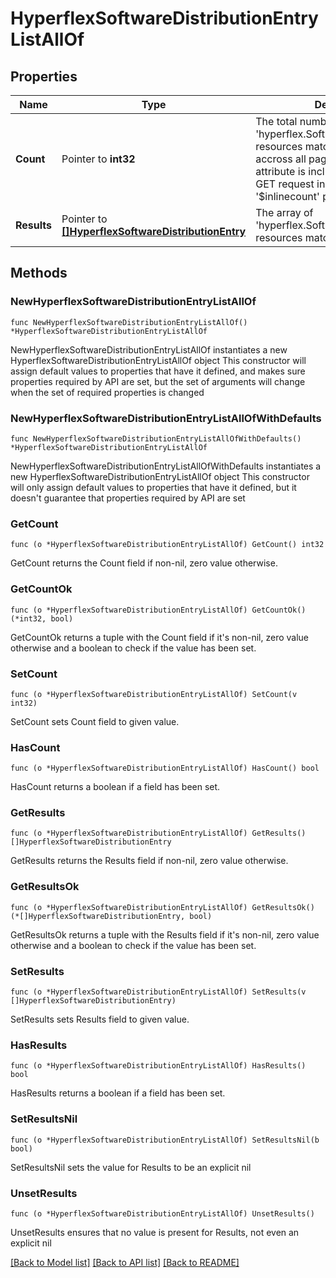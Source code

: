 # HyperflexSoftwareDistributionEntryListAllOf

## Properties

Name | Type | Description | Notes
------------ | ------------- | ------------- | -------------
**Count** | Pointer to **int32** | The total number of &#39;hyperflex.SoftwareDistributionEntry&#39; resources matching the request, accross all pages. The &#39;Count&#39; attribute is included when the HTTP GET request includes the &#39;$inlinecount&#39; parameter. | [optional] 
**Results** | Pointer to [**[]HyperflexSoftwareDistributionEntry**](HyperflexSoftwareDistributionEntry.md) | The array of &#39;hyperflex.SoftwareDistributionEntry&#39; resources matching the request. | [optional] 

## Methods

### NewHyperflexSoftwareDistributionEntryListAllOf

`func NewHyperflexSoftwareDistributionEntryListAllOf() *HyperflexSoftwareDistributionEntryListAllOf`

NewHyperflexSoftwareDistributionEntryListAllOf instantiates a new HyperflexSoftwareDistributionEntryListAllOf object
This constructor will assign default values to properties that have it defined,
and makes sure properties required by API are set, but the set of arguments
will change when the set of required properties is changed

### NewHyperflexSoftwareDistributionEntryListAllOfWithDefaults

`func NewHyperflexSoftwareDistributionEntryListAllOfWithDefaults() *HyperflexSoftwareDistributionEntryListAllOf`

NewHyperflexSoftwareDistributionEntryListAllOfWithDefaults instantiates a new HyperflexSoftwareDistributionEntryListAllOf object
This constructor will only assign default values to properties that have it defined,
but it doesn't guarantee that properties required by API are set

### GetCount

`func (o *HyperflexSoftwareDistributionEntryListAllOf) GetCount() int32`

GetCount returns the Count field if non-nil, zero value otherwise.

### GetCountOk

`func (o *HyperflexSoftwareDistributionEntryListAllOf) GetCountOk() (*int32, bool)`

GetCountOk returns a tuple with the Count field if it's non-nil, zero value otherwise
and a boolean to check if the value has been set.

### SetCount

`func (o *HyperflexSoftwareDistributionEntryListAllOf) SetCount(v int32)`

SetCount sets Count field to given value.

### HasCount

`func (o *HyperflexSoftwareDistributionEntryListAllOf) HasCount() bool`

HasCount returns a boolean if a field has been set.

### GetResults

`func (o *HyperflexSoftwareDistributionEntryListAllOf) GetResults() []HyperflexSoftwareDistributionEntry`

GetResults returns the Results field if non-nil, zero value otherwise.

### GetResultsOk

`func (o *HyperflexSoftwareDistributionEntryListAllOf) GetResultsOk() (*[]HyperflexSoftwareDistributionEntry, bool)`

GetResultsOk returns a tuple with the Results field if it's non-nil, zero value otherwise
and a boolean to check if the value has been set.

### SetResults

`func (o *HyperflexSoftwareDistributionEntryListAllOf) SetResults(v []HyperflexSoftwareDistributionEntry)`

SetResults sets Results field to given value.

### HasResults

`func (o *HyperflexSoftwareDistributionEntryListAllOf) HasResults() bool`

HasResults returns a boolean if a field has been set.

### SetResultsNil

`func (o *HyperflexSoftwareDistributionEntryListAllOf) SetResultsNil(b bool)`

 SetResultsNil sets the value for Results to be an explicit nil

### UnsetResults
`func (o *HyperflexSoftwareDistributionEntryListAllOf) UnsetResults()`

UnsetResults ensures that no value is present for Results, not even an explicit nil

[[Back to Model list]](../README.md#documentation-for-models) [[Back to API list]](../README.md#documentation-for-api-endpoints) [[Back to README]](../README.md)


